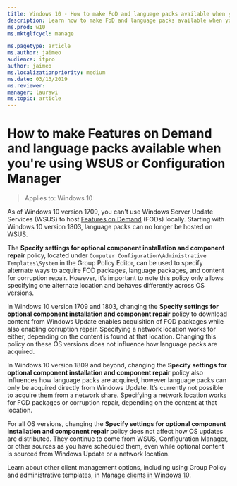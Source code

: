 ```yaml
---
title: Windows 10 - How to make FoD and language packs available when you're using WSUS or Configuration Manager
description: Learn how to make FoD and language packs available when you're using WSUS or Configuration Manager
ms.prod: w10
ms.mktglfcycl: manage

ms.pagetype: article
ms.author: jaimeo
audience: itpro
author: jaimeo
ms.localizationpriority: medium
ms.date: 03/13/2019
ms.reviewer:
manager: laurawi
ms.topic: article
---
```

# How to make Features on Demand and language packs available when you're using WSUS or Configuration Manager

> Applies to: Windows 10

As of Windows 10 version 1709, you can't use Windows Server Update Services (WSUS) to host [Features on Demand](https://docs.microsoft.com/windows-hardware/manufacture/desktop/features-on-demand-v2--capabilities) (FODs) locally. Starting with Windows 10 version 1803, language packs can no longer be hosted on WSUS.

The **Specify settings for optional component installation and component repair** policy, located under `Computer Configuration\Administrative Templates\System` in the Group Policy Editor, can be used to specify alternate ways to acquire FOD packages, language packages, and content for corruption repair. However, it’s important to note this policy only allows specifying one alternate location and behaves differently across OS versions.

In Windows 10 version 1709 and 1803, changing the **Specify settings for optional component installation and component repair** policy to download content from Windows Update enables acquisition of FOD packages while also enabling corruption repair. Specifying a network location works for either, depending on the content is found at that location.  Changing this policy on these OS versions does not influence how language packs are acquired.

In Windows 10 version 1809 and beyond, changing the **Specify settings for optional component installation and component repair** policy also influences how language packs are acquired, however language packs can only be acquired directly from Windows Update. It’s currently not possible to acquire them from a network share. Specifying a network location works for FOD packages or corruption repair, depending on the content at that location.

For all OS versions, changing the **Specify settings for optional component installation and component repair** policy does not affect how OS updates are distributed. They continue to come from WSUS, Configuration Manager, or other sources as you have scheduled them, even while optional content is sourced from Windows Update or a network location.

Learn about other client management options, including using Group Policy and administrative templates, in [Manage clients in Windows 10](https://docs.microsoft.com/windows/client-management/).
